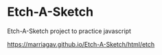 # Etch-A-Sketch
Etch-A-Sketch project to practice javascript

https://marriagav.github.io/Etch-A-Sketch/html/etch
